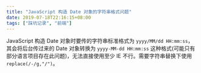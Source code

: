 ```yaml
---
title: "JavaScript 构造 Date 对象的字符串格式问题"
date: 2019-07-18T22:16:15+08:00
tags: ["踩坑记录", "前端"]
---
```


JavaScript 构造 Date 对象时要传的字符串标准格式为 `yyyy/MM/dd HH:mm:ss`，其会将后台传过来的 Date 对象转换为 `yyyy-MM-dd HH:mm:ss` 这种格式(可能只有部分语言项目存在此问题)，无法直接使用至少 IE 不行。需要字符串替换下使用 `replace(/-/g,"/")`。
